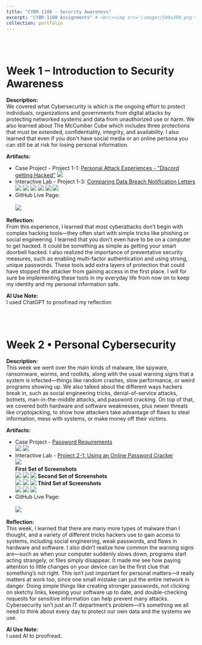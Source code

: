```yaml
---
title: "CYBR-1100 - Security Awareness"
excerpt: "CYBR-1100 Assignments" # <br/><img src='/images/500x300.png'>
collection: portfolio
---
```


<a id="week_1"></a><br><br>
# Week 1 – Introduction to Security Awareness
 
**Description:**  
We covered what Cybersecurity is which is the ongoing effort to protect individuals, organizations and governments from digital attacks by protecting networked systems and data from unauthorized use or harm. We also learned about The McCumber Cube which includes three protections that must be extended, confidentiality, integrity, and availability. I also learned that even if you don't have social media or an online persona you can still be at risk for losing personal information.
 
**Artifacts:**  
- Case Project - Project 1-1: <a href="https://tinybumblee.github.io/AmberR.github.io/files/Week-1-Case-Project.pdf">Personal Attack Experiences - "Discord getting Hacked"</a>
  <img src='https://github.com/TinyBumblee/AmberR.github.io/raw/main/images/Week-1-Case-Project.png'>
- Interactive Lab - Project 1-3: <a href="https://tinybumblee.github.io/AmberR.github.io/files/Week-1-Interactive-Lab.pdf">Comparing Data Breach Notification Letters</a>
  <img src='https://github.com/TinyBumblee/AmberR.github.io/raw/main/images/Week-1-Interactive-Lab1.png'>
  <img src='https://github.com/TinyBumblee/AmberR.github.io/raw/main/images/Week-1-Interactive-Lab2.png'>
  <img src='https://github.com/TinyBumblee/AmberR.github.io/raw/main/images/Week-1-Interactive-Lab3.png'>
  <img src='https://github.com/TinyBumblee/AmberR.github.io/raw/main/images/Week-1-Interactive-Lab4.png'>
  <img src='https://github.com/TinyBumblee/AmberR.github.io/raw/main/images/Week-1-Interactive-Lab5.png'>
  <img src='https://github.com/TinyBumblee/AmberR.github.io/raw/main/images/Week-1-Interactive-Lab6.png'>
- GitHub Live Page: <br><br> <img src='https://github.com/TinyBumblee/AmberR.github.io/raw/main/images/github-live-page.png'>
  
 
**Reflection:**  
From this experience, I learned that most cyberattacks don’t begin with complex hacking tools—they often start with simple tricks like phishing or social engineering. I learned that you don't even have to be on a computer to get hacked. It could be something as simple as getting your smart doorbell hacked. I also realized the importance of preventative security measures, such as enabling multi-factor authentication and using strong, unique passwords. These tools add extra layers of protection that could have stopped the attacker from gaining access in the first place. I will for sure be implementing these tools in my everyday life from now on to keep my identity and my personal information safe.
 
**AI Use Note:**  
I used ChatGPT to proofread my reflection


<a id="week_2"></a><br><br>
# Week 2 • Personal Cybersecurity
 
**Description:**<br>
This week we went over the main kinds of malware, like spyware, ransomware, worms, and rootkits, along with the usual warning signs that a system is infected—things like random crashes, slow performance, or weird programs showing up. We also talked about the different ways hackers break in, such as social engineering tricks, denial-of-service attacks, botnets, man-in-the-middle attacks, and password cracking. On top of that, we covered both hardware and software weaknesses, plus newer threats like cryptojacking, to show how attackers take advantage of flaws to steal information, mess with systems, or make money off their victims.

**Artifacts:**<br>
- Case Project - <a href="https://tinybumblee.github.io/AmberR.github.io/files/Week-2-Case-Project.pdf">Password Requirements</a><br>
  <img src='https://github.com/TinyBumblee/AmberR.github.io/raw/main/images/Week-2-Case-Project.png'>
  <img src='https://github.com/TinyBumblee/AmberR.github.io/raw/main/images/Week-2-Case-Project2.png'>
- Interactive Lab - <a href="https://tinybumblee.github.io/AmberR.github.io/files/Week-2-Interactive-Lab.pdf">Project 2-1: Using an Online Password Cracker</a><br>
    <img src='https://github.com/TinyBumblee/AmberR.github.io/raw/main/images/Week-2-Interactive-Lab.png'><br>
    **First Set of Screenshots**<br>
    <img src='https://github.com/TinyBumblee/AmberR.github.io/raw/main/images/Week-2-Interactive-Lab1.png'>
    <img src='https://github.com/TinyBumblee/AmberR.github.io/raw/main/images/Week-2-Interactive-Lab2.png'>
    <img src='https://github.com/TinyBumblee/AmberR.github.io/raw/main/images/Week-2-Interactive-Lab3.png'>
    **Second Set of Screenshots**<br>
    <img src='https://github.com/TinyBumblee/AmberR.github.io/raw/main/images/Week-2-Interactive-Lab4.png'>
    <img src='https://github.com/TinyBumblee/AmberR.github.io/raw/main/images/Week-2-Interactive-Lab5.png'>
    <img src='https://github.com/TinyBumblee/AmberR.github.io/raw/main/images/Week-2-Interactive-Lab6.png'>
    **Third Set of Screenshots**<br>
    <img src='https://github.com/TinyBumblee/AmberR.github.io/raw/main/images/Week-2-Interactive-Lab7.png'>
    <img src='https://github.com/TinyBumblee/AmberR.github.io/raw/main/images/Week-2-Interactive-Lab8.png'>
    <img src='https://github.com/TinyBumblee/AmberR.github.io/raw/main/images/Week-2-Interactive-Lab9.png'>
- GitHub Live Page: <br><br> <img src='https://github.com/TinyBumblee/AmberR.github.io/raw/main/images/github-live-page.png'>


**Reflection:**<br>
This week, I learned that there are many more types of malware than I thought, and a variety of different tricks hackers use to gain access to systems, including social engineering, weak passwords, and flaws in hardware and software. I also didn’t realize how common the warning signs are—such as when your computer suddenly slows down, programs start acting strangely, or files simply disappear. It made me see how paying attention to little changes on your device can be the first clue that something’s not right.
This isn’t just important for personal matters—it really matters at work too, since one small mistake can put the entire network in danger. Doing simple things like creating stronger passwords, not clicking on sketchy links, keeping your software up to date, and double-checking requests for sensitive information can help prevent many attacks. Cybersecurity isn’t just an IT department’s problem—it’s something we all need to think about every day to protect our own data and the systems we use.


**AI Use Note:**<br>
I used AI to proofread.

